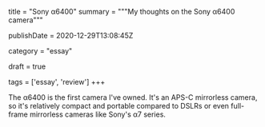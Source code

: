 
title = "Sony α6400"
summary = """My thoughts on the Sony α6400 camera"""

publishDate = 2020-12-29T13:08:45Z

category = "essay"

draft = true

tags = ['essay', 'review']
+++

The α6400 is the first camera I've owned.
It's an APS-C mirrorless camera, so it's relatively compact and portable compared to DSLRs or even full-frame mirrorless cameras like Sony's α7 series.

